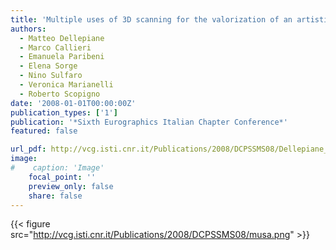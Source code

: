 ```yaml
---
title: 'Multiple uses of 3D scanning for the valorization of an artistic site: the case of Luni'
authors:
  - Matteo Dellepiane
  - Marco Callieri
  - Emanuela Paribeni
  - Elena Sorge
  - Nino Sulfaro
  - Veronica Marianelli
  - Roberto Scopigno
date: '2008-01-01T00:00:00Z'
publication_types: ['1']
publication: '*Sixth Eurographics Italian Chapter Conference*'
featured: false

url_pdf: http://vcg.isti.cnr.it/Publications/2008/DCPSSMS08/Dellepiane_etal_Luni08.pdf
image:
#    caption: 'Image'
    focal_point: ''
    preview_only: false
    share: false
---
```

{{< figure src="http://vcg.isti.cnr.it/Publications/2008/DCPSSMS08/musa.png" >}}
